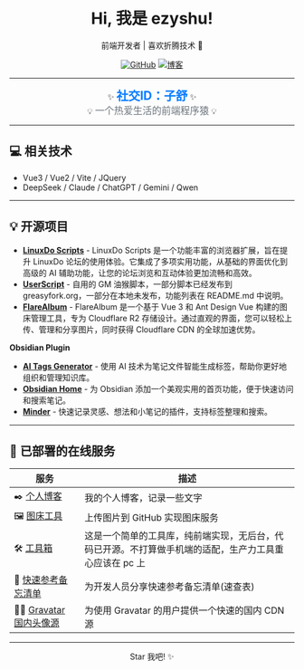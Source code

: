 <div align="center">
  <h1>Hi, 我是 ezyshu!</h1>
  <p>前端开发者 | 喜欢折腾技术 🚀</p>

  <p>
    <a href="https://github.com/ezyshu"><img src="https://img.shields.io/badge/GitHub-100000?style=for-the-badge&logo=github&logoColor=white" alt="GitHub"></a> 
    <a href="https://zishu.me/"><img src="https://img.shields.io/badge/博客-blue?style=for-the-badge&logo=blogger&logoColor=white" alt="博客"></a>
  </p>
</div>

---

<div align="center">
  ✨ <span style="font-size: 1.5em; font-weight: bold; color: #007bff;">社交ID：子舒</span> ✨<br>
  💡 <span style="font-size: 1.2em; color: #6c757d;">一个热爱生活的前端程序猿</span> 💡
</div>

---

## 💻 相关技术

*   Vue3 / Vue2 / Vite / JQuery
*   DeepSeek / Claude / ChatGPT / Gemini / Qwen 

---

## 💡 开源项目

*  **[LinuxDo Scripts](https://github.com/ezyshu/linuxdo-scripts)** - LinuxDo Scripts 是一个功能丰富的浏览器扩展，旨在提升 LinuxDo 论坛的使用体验。它集成了多项实用功能，从基础的界面优化到高级的 AI 辅助功能，让您的论坛浏览和互动体验更加流畅和高效。
*  **[UserScript](https://github.com/ezyshu/UserScript)** - 自用的 GM 油猴脚本，一部分脚本已经发布到 greasyfork.org，一部分在本地未发布，功能列表在 README.md 中说明。
*  **[FlareAlbum](https://github.com/ezyshu/flarealbum)** - FlareAlbum 是一个基于 Vue 3 和 Ant Design Vue 构建的图床管理工具，专为 Cloudflare R2 存储设计。通过直观的界面，您可以轻松上传、管理和分享图片，同时获得 Cloudflare CDN 的全球加速优势。

**Obsidian Plugin**
*  **[AI Tags Generator](https://github.com/ezyshu/obsidian-ai-tags)** - 使用 AI 技术为笔记文件智能生成标签，帮助你更好地组织和管理知识库。
*  **[Obsidian Home](https://github.com/ezyshu/obsidian-home)** - 为 Obsidian 添加一个美观实用的首页功能，便于快速访问和搜索笔记。
*  **[Minder](https://github.com/ezyshu/obsidian-Minder)** - 快速记录灵感、想法和小笔记的插件，支持标签整理和搜索。

---

## 🚀 已部署的在线服务

| 服务 | 描述 |
|---|---|
| ✒️ [个人博客](https://zishu.me/) | 我的个人博客，记录一些文字 |
| 🖼️ [图床工具](https://img.zishu.me/) | 上传图片到 GitHub 实现图床服务 |
| 🛠️ [工具箱](https://ztools.zishu.me/) | 这是一个简单的工具库，纯前端实现，无后台，代码已开源。不打算做手机端的适配，生产力工具重心应该在 pc 上 |
| 📖 [快速参考备忘清单](https://ref.zishu.me/) | 为开发人员分享快速参考备忘清单(速查表) |
| 🧑‍🎄 [Gravatar 国内头像源](https://gravatar.zishu.me/) | 为使用 Gravatar 的用户提供一个快速的国内 CDN 源 |

---

<div align="center">
  Star 我吧! ✨
</div>
